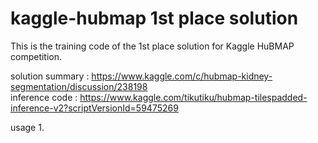 # kaggle-hubmap 1st place solution

This is the training code of the 1st place solution for Kaggle HuBMAP competition.

solution summary : https://www.kaggle.com/c/hubmap-kidney-segmentation/discussion/238198  
inference code : https://www.kaggle.com/tikutiku/hubmap-tilespadded-inference-v2?scriptVersionId=59475269  

usage
1. 

